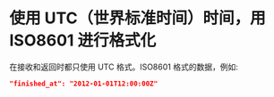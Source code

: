 # 使用 UTC（世界标准时间）时间，用 ISO8601 进行格式化

在接收和返回时都只使用 UTC 格式。ISO8601 格式的数据，例如:

```json
"finished_at": "2012-01-01T12:00:00Z"
```